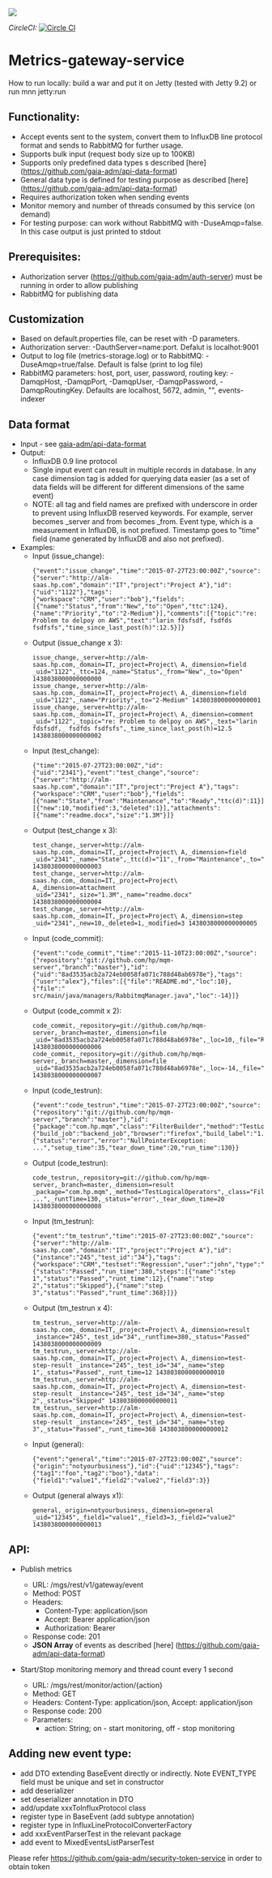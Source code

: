[![](https://badge.imagelayers.io/gaiaadm/mgs:latest.svg)](https://imagelayers.io/?images=gaiaadm/mgs:latest 'Get your own badge on imagelayers.io')

*CircleCI:* [![Circle CI](https://circleci.com/gh/gaia-adm/metrics-gateway-service.svg?style=svg)](https://circleci.com/gh/gaia-adm/metrics-gateway-service)
# Metrics-gateway-service

How to run locally: build a war and put it on Jetty (tested with Jetty 9.2) or run mnn jetty:run

## Functionality:
- Accept events sent to the system, convert them to InfluxDB line protocol format and sends to RabbitMQ for further usage.
- Supports bulk input (request body size up to 100KB)
- Supports only predefined data types s described [here] (https://github.com/gaia-adm/api-data-format)
- General data type is defined for testing purpose as described [here] (https://github.com/gaia-adm/api-data-format)
- Requires authorization token when sending events
- Monitor memory and number of threads consumed by this service (on demand)
- For testing purpose: can work without RabbitMQ with -DuseAmqp=false. In this case output is just printed to stdout

## Prerequisites:
- Authorization server (https://github.com/gaia-adm/auth-server) must be running in order to allow publishing
- RabbitMQ for publishing data

## Customization
- Based on default.properties file, can be reset with -D parameters.
- Authorization server: -DauthServer=name:port. Defalut is localhot:9001
- Output to log file (metrics-storage.log) or to RabbitMQ: -DuseAmqp=true/false. Default is false (print to log file)
- RabbitMQ parameters: host, port, user, password, routing key: -DamqpHost, -DamqpPort, -DamqpUser, -DamqpPassword, -DamqpRoutingKey. Defaults are localhost, 5672, admin, "", events-indexer

## Data format
- Input - see [gaia-adm/api-data-format](https://github.com/gaia-adm/api-data-format)
- Output:
  - InfluxDB 0.9 line protocol
  - Single input event can result in multiple records in database. In any case dimension tag is added for querying data easier (as a set of data fields will be different for different dimensions of the same event)
  - NOTE: all tag and field names are prefixed with underscore in order to prevent using InfluxDB reserved keywords. For example, server becomes _server and from becomes _from. Event type, which is a measurement in InfluxDB, is not prefixed. Timestamp goes to "time" field (name generated by InfluxDB and also not prefixed).
- Examples:
  - Input (issue_change):
     ```
     {"event":"issue_change","time":"2015-07-27T23:00:00Z","source":{"server":"http://alm-saas.hp.com","domain":"IT","project":"Project A"},"id":{"uid":"1122"},"tags":{"workspace":"CRM","user":"bob"},"fields":[{"name":"Status","from":"New","to":"Open","ttc":124},{"name":"Priority","to":"2-Medium"}],"comments":[{"topic":"re: Problem to delpoy on AWS","text":"larin fdsfsdf, fsdfds fsdfsfs","time_since_last_post(h)":12.5}]}
     ```
  - Output (issue_change x 3):
     ```
     issue_change,_server=http://alm-saas.hp.com,_domain=IT,_project=Project\ A,_dimension=field _uid="1122",_ttc=124,_name="Status",_from="New",_to="Open" 1438038000000000000
     issue_change,_server=http://alm-saas.hp.com,_domain=IT,_project=Project\ A,_dimension=field _uid="1122",_name="Priority",_to="2-Medium" 1438038000000000001
     issue_change,_server=http://alm-saas.hp.com,_domain=IT,_project=Project\ A,_dimension=comment _uid="1122",_topic="re: Problem to delpoy on AWS",_text="larin fdsfsdf,_ fsdfds fsdfsfs",_time_since_last_post(h)=12.5 1438038000000000002
     ```
  - Input (test_change):
     ```
     {"time":"2015-07-27T23:00:00Z","id":{"uid":"2341"},"event":"test_change","source":{"server":"http://alm-saas.hp.com","domain":"IT","project":"Project A"},"tags":{"workspace":"CRM","user":"bob"},"fields":[{"name":"State","from":"Maintenance","to":"Ready","ttc(d)":11}],"steps":[{"new":10,"modified":3,"deleted":1}],"attachments":[{"name":"readme.docx","size":"1.3M"}]}
     ```
  - Output (test_change x 3):
     ```
     test_change,_server=http://alm-saas.hp.com,_domain=IT,_project=Project\ A,_dimension=field _uid="2341",_name="State",_ttc(d)="11",_from="Maintenance",_to="Ready" 1438038000000000003
     test_change,_server=http://alm-saas.hp.com,_domain=IT,_project=Project\ A,_dimension=attachment _uid="2341",_size="1.3M",_name="readme.docx" 1438038000000000004
     test_change,_server=http://alm-saas.hp.com,_domain=IT,_project=Project\ A,_dimension=step _uid="2341",_new=10,_deleted=1,_modified=3 1438038000000000005
     ```
  - Input (code_commit):
     ```
     {"event":"code_commit","time":"2015-11-10T23:00:00Z","source":{"repository":"git://github.com/hp/mqm-server","branch":"master"},"id":{"uid":"8ad3535acb2a724eb0058fa071c788d48ab6978e"},"tags":{"user":"alex"},"files":[{"file":"README.md","loc":10},{"file":" src/main/java/managers/RabbitmqManager.java","loc":-14}]}
     ```
  - Output (code_commit x 2):
     ```
     code_commit,_repository=git://github.com/hp/mqm-server,_branch=master,_dimension=file _uid="8ad3535acb2a724eb0058fa071c788d48ab6978e",_loc=10,_file="README.md" 1438038000000000006
     code_commit,_repository=git://github.com/hp/mqm-server,_branch=master,_dimension=file _uid="8ad3535acb2a724eb0058fa071c788d48ab6978e",_loc=-14,_file="src/main/java/managers/RabbitmqManager.java" 1438038000000000007
     ```
  - Input (code_testrun):
     ```
     {"event":"code_testrun","time":"2015-07-27T23:00:00Z","source":{"repository":"git://github.com/hp/mqm-server","branch":"master"},"id":{"package":"com.hp.mqm","class":"FilterBuilder","method":"TestLogicalOperators"},"tags":{"build_job":"backend_job","browser":"firefox","build_label":"1.7.0"},"result":{"status":"error","error":"NullPointerException: ...","setup_time":35,"tear_down_time":20,"run_time":130}}
     ```
  - Output (code_testrun):
     ```
     code_testrun,_repository=git://github.com/hp/mqm-server,_branch=master,_dimension=result _package="com.hp.mqm",_method="TestLogicalOperators",_class="FilterBuilder",_setup_time=35,_erorString="NullPointerException: ...",_runtTime=130,_status="error",_tear_down_time=20 1438038000000000008
     ```
  - Input (tm_testrun):
     ```
     {"event":"tm_testrun","time":"2015-07-27T23:00:00Z","source":{"server":"http://alm-saas.hp.com","domain":"IT","project":"Project A"},"id":{"instance":"245","test_id":"34"},"tags":{"workspace":"CRM","testset":"Regression","user":"john","type":"Manual"},"result":{"status":"Passed","run_time":380,"steps":[{"name":"step 1","status":"Passed","runt_time":12},{"name":"step 2","status":"Skipped"},{"name":"step 3","status":"Passed","runt_time":368}]}}
     ```
  - Output (tm_testrun x 4):
     ```
     tm_testrun,_server=http://alm-saas.hp.com,_domain=IT,_project=Project\ A,_dimension=result _instance="245",_test_id="34",_runtTime=380,_status="Passed" 1438038000000000009
     tm_testrun,_server=http://alm-saas.hp.com,_domain=IT,_project=Project\ A,_dimension=test-step-result _instance="245",_test_id="34",_name="step 1",_status="Passed",_runt_time=12 1438038000000000010
     tm_testrun,_server=http://alm-saas.hp.com,_domain=IT,_project=Project\ A,_dimension=test-step-result _instance="245",_test_id="34",_name="step 2",_status="Skipped" 1438038000000000011
     tm_testrun,_server=http://alm-saas.hp.com,_domain=IT,_project=Project\ A,_dimension=test-step-result _instance="245",_test_id="34",_name="step 3",_status="Passed",_runt_time=368 1438038000000000012
     ```
  - Input (general):
     ```
     {"event":"general","time":"2015-07-27T23:00:00Z","source":{"origin":"notyourbusiness"},"id":{"uid":"12345"},"tags":{"tag1":"foo","tag2":"boo"},"data":{"field1":"value1","field2":"value2","field3":3}}
     ```
  - Output (general always x1):
     ```
     general,_origin=notyourbusiness,_dimension=general _uid="12345",_field1="value1",_field3=3,_field2="value2" 1438038000000000013
     ```


## API:
- Publish metrics 
    - URL: /mgs/rest/v1/gateway/event
    - Method: POST
    - Headers:
        - Content-Type: application/json
        - Accept: Bearer application/json
        - Authorization: Bearer <oauth2 token>
    - Response code: 201
    - **JSON Array** of events as described [here] (https://github.com/gaia-adm/api-data-format)

- Start/Stop monitoring memory and thread count every 1 second
    - URL: /mgs/rest/monitor/action/{action}
    - Method: GET
    - Headers: Content-Type: application/json, Accept: application/json
    - Response code: 200
    - Parameters:
      - action: String; on - start monitoring, off - stop monitoring


## Adding new event type:
  - add DTO extending BaseEvent directly or indirectly. Note EVENT_TYPE field must be unique and set in constructor
  - add deserializer
  - set deserializer annotation in DTO
  - add/update xxxToInfluxProtocol class
  - register type in BaseEvent (add subtype annotation)
  - register type in InfluxLineProtocolConverterFactory
  - add xxxEventParserTest in the relevant package
  - add event to MixedEventsListParserTest



Please refer https://github.com/gaia-adm/security-token-service in order to obtain token
